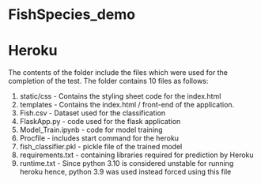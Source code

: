 # FishSpecies_demo

# Heroku

The contents of the folder include the files which were used for the completion of the test.
The folder contains 10 files as follows:
1) static/css - Contains the styling sheet code for the index.html
2) templates - Contains the index.html / front-end of the application.
3) Fish.csv - Dataset used for the classification
4) FlaskApp.py - code used for the flask application
5) Model_Train.ipynb - code for model training
6) Procfile - includes start command for the heroku
7) fish_classifier.pkl - pickle file of the trained model
8) requirements.txt - containing libraries required for prediction by Heroku
9) runtime.txt - Since python 3.10 is considered unstable for running heroku hence, python 3.9 was used instead forced using this file



